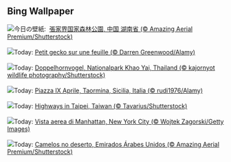 ## Bing Wallpaper
![](https://www.bing.com/th?id=OHR.AvatarMountain_JA-JP2526230045_UHD.jpg&w=1000)今日の壁紙: &nbsp;[張家界国家森林公園, 中国 湖南省 (© Amazing Aerial Premium/Shutterstock)](https://www.bing.com/th?id=OHR.AvatarMountain_JA-JP2526230045_UHD.jpg)
<br><br/>
![](https://www.bing.com/th?id=OHR.GeckoLeaf_FR-FR6760407712_UHD.jpg&w=1000)Today: [Petit gecko sur une feuille (© Darren Greenwood/Alamy)](https://www.bing.com/th?id=OHR.GeckoLeaf_FR-FR6760407712_UHD.jpg)
<br><br/>
![](https://www.bing.com/th?id=OHR.BucerosBicornis_DE-DE7282207548_UHD.jpg&w=1000)Today: [Doppelhornvogel, Nationalpark Khao Yai, Thailand (© kajornyot wildlife photography/Shutterstock)](https://www.bing.com/th?id=OHR.BucerosBicornis_DE-DE7282207548_UHD.jpg)
<br><br/>
![](https://www.bing.com/th?id=OHR.TaorminaSquare_ES-ES8103075674_UHD.jpg&w=1000)Today: [Piazza IX Aprile, Taormina, Sicilia, Italia (© rudi1976/Alamy)](https://www.bing.com/th?id=OHR.TaorminaSquare_ES-ES8103075674_UHD.jpg)
<br><br/>
![](https://www.bing.com/th?id=OHR.InfinityTaipei_EN-GB3498072213_UHD.jpg&w=1000)Today: [Highways in Taipei, Taiwan (© Tavarius/Shutterstock)](https://www.bing.com/th?id=OHR.InfinityTaipei_EN-GB3498072213_UHD.jpg)
<br><br/>
![](https://www.bing.com/th?id=OHR.ManhattanAerial_IT-IT8257270083_UHD.jpg&w=1000)Today: [Vista aerea di Manhattan, New York City (© Wojtek Zagorski/Getty Images)](https://www.bing.com/th?id=OHR.ManhattanAerial_IT-IT8257270083_UHD.jpg)
<br><br/>
![](https://www.bing.com/th?id=OHR.CamelsAbove_PT-BR2394632603_UHD.jpg&w=1000)Today: [Camelos no deserto, Emirados Árabes Unidos (© Amazing Aerial Premium/Shutterstock)](https://www.bing.com/th?id=OHR.CamelsAbove_PT-BR2394632603_UHD.jpg)
<br><br/>
